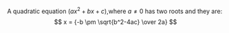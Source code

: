 A quadratic equation $(ax^2+bx+c)$,where $a \ne 0$ has two roots and they are: $$ x = {-b \pm \sqrt{b^2-4ac} \over 2a} $$
